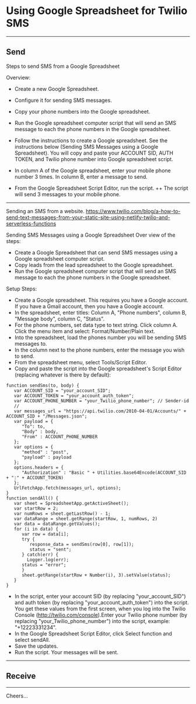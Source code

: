 # Using Google Spreadsheet for Twilio SMS

--------------------------------------------------------------------------------
## Send

Steps to send SMS from a Google Spreadsheet

Overview:
+ Create a new Google Spreadsheet.
+ Configure it for sending SMS messages.
+ Copy your phone numbers into the Google spreadsheet.
+ Run the Google spreadsheet computer script that will send an SMS message to each the phone numbers in the Google spreadsheet.

+ Follow the instructions to create a Google spreadsheet. See the instructions below (Sending SMS Messages using a Google Spreadsheet). You will copy and paste your ACCOUNT SID, AUTH TOKEN, and Twilio phone number into Google spreadsheet script.
+ In column A of the Google spreadsheet, enter your mobile phone number 3 times. In column B, enter a message to send.
+ From the Google Spreadsheet Script Editor, run the script.
++ The script will send 3 messages to your mobile phone.

---------------
Sending an SMS from a website.
https://www.twilio.com/blog/a-how-to-send-text-messages-from-your-static-site-using-netlify-twilio-and-serverless-functions

Sending SMS Messages using a Google Spreadsheet
Over view of the steps:
+ Create a Google Spreadsheet that can send SMS messages using a Google spreadsheet computer script.
+ Copy leads from the lead spreadsheet to the Google spreadsheet.
+ Run the Google spreadsheet computer script that will send an SMS message to each the phone numbers in the Google spreadsheet.

Setup Steps:
+ Create a Google spreadsheet. This requires you have a Google account. If you have a Gmail account, then you have a Google account.
+ In the spreadsheet, enter titles: Column A, "Phone numbers", column B, "Message body", column C, "Status".
+ For the phone numbers, set data type to text string. Click column A. Click the menu item and select: Format/Number/Plain text.
+ Into the spreadsheet, load the phones number you will be sending SMS messages to.
+ In the column next to the phone numbers, enter the message you wish to send.
+ From the spreadsheet menu, select Tools/Script Editor.
+ Copy and paste the script into the Google spreadsheet's Script Editor (replacing whatever is there by default):
````
function sendSms(to, body) {
   var ACCOUNT_SID = "your_account_SID";
   var ACCOUNT_TOKEN = "your_account_auth_token";
   var ACCOUNT_PHONE_NUMBER = "your_Twilio_phone_number"; // Sender-id
   //
   var messages_url = "https://api.twilio.com/2010-04-01/Accounts/" + ACCOUNT_SID + "/Messages.json";
   var payload = {
      "To": to,
      "Body" : body,
      "From" : ACCOUNT_PHONE_NUMBER
   };
   var options = {
      "method" : "post",
      "payload" : payload
   };
   options.headers = {
      "Authorization" : "Basic " + Utilities.base64Encode(ACCOUNT_SID + ":" + ACCOUNT_TOKEN)
   };
   UrlFetchApp.fetch(messages_url, options);
}
function sendAll() {
   var sheet = SpreadsheetApp.getActiveSheet();
   var startRow = 2;
   var numRows = sheet.getLastRow() - 1;
   var dataRange = sheet.getRange(startRow, 1, numRows, 2)
   var data = dataRange.getValues();
   for (i in data) {
      var row = data[i];
      try {
         response_data = sendSms(row[0], row[1]);
         status = "sent";
      } catch(err) {
        Logger.log(err);
      status = "error";
      }
      sheet.getRange(startRow + Number(i), 3).setValue(status);
   }
}
````
+ In the script, enter your account SID (by replacing "your_account_SID") and auth token (by replacing "your_account_auth_token") into the script. You get these values from the first screen, when you log into the Twilio Console (http://twilio.com/console).Enter your Twilio phone number (by replacing "your_Twilio_phone_number") into the script, example: "+12223331234".
+ In the Google Spreadsheet Script Editor, click Select function and select sendAll.
+ Save the updates.
+ Run the script. Your messages will be sent.

--------------------------------------------------------------------------------
## Receive


--------------------------------------------------------------------------------

Cheers...
